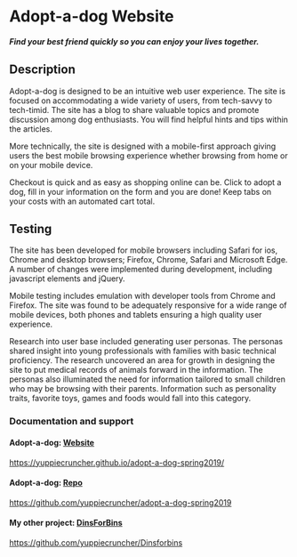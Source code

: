 # Adopt-a-dog Website
##### Find your best friend quickly so you can enjoy your lives together.

## Description
Adopt-a-dog is designed to be an intuitive web user experience. The site is focused on accommodating a wide variety of users, from tech-savvy to tech-timid. The site has a blog to share valuable topics and promote discussion among dog enthusiasts. You will find helpful hints and tips within the articles.

More technically, the site is designed with a mobile-first approach giving users the best mobile browsing experience whether browsing from home or on your mobile device. 

Checkout is quick and as easy as shopping online can be. Click to adopt a dog, fill in your information on the form and you are done! Keep tabs on your costs with an automated cart total. 

## Testing
The site has been developed for mobile browsers including Safari for ios, Chrome and desktop browsers; Firefox, Chrome, Safari and Microsoft Edge. A number of changes were implemented during development, including javascript elements and jQuery. 

Mobile testing includes emulation with developer tools from Chrome and Firefox. The site was found to be adequately responsive for a wide range of mobile devices, both phones and tablets ensuring a high quality user experience.

Research into user base included generating user personas. The personas shared insight into young professionals with families with basic technical proficiency. The research uncovered an area for growth in designing the site to put medical records of animals forward in the information. The personas also illuminated the need for information tailored to small children who may be browsing with their parents. Information such as personality traits, favorite toys, games and foods would fall into this category.

### Documentation and support

#### Adopt-a-dog: [Website](https://yuppiecruncher.github.io/adopt-a-dog-spring2019/)

https://yuppiecruncher.github.io/adopt-a-dog-spring2019/

#### Adopt-a-dog: [Repo](https://github.com/yuppiecruncher/adopt-a-dog-spring2019)

https://github.com/yuppiecruncher/adopt-a-dog-spring2019

#### My other project: [DinsForBins](https://github.com/yuppiecruncher/Dinsforbins)

https://github.com/yuppiecruncher/Dinsforbins

